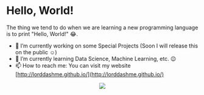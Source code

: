 <!--
**LordDashMe/LordDashMe** is a ✨ _special_ ✨ repository because its `README.md` (this file) appears on your GitHub profile.

Here are some ideas to get you started:

- 🔭 I’m currently working on ...
- 🌱 I’m currently learning ...
- 👯 I’m looking to collaborate on ...
- 🤔 I’m looking for help with ...
- 💬 Ask me about ...
- 📫 How to reach me: ...
- 😄 Pronouns: ...
- ⚡ Fun fact: ...
-->

# Hello, World!

The thing we tend to do when we are learning a new programming language is to print "Hello, World!" :joy:.

- 🔭 I’m currently working on some Special Projects (Soon I will release this on the public :relaxed:)
- 🌱 I’m currently learning Data Science, Machine Learning, etc. :wink:
- 📫 How to reach me: You can visit my website [http://lorddashme.github.io/](http://lorddashme.github.io/)

<p align="center">
  <a href="https://github.com/LordDashMe/github-contribution-stats/">
    <img src="https://github-contribution-stats.vercel.app/api/?username=lorddashme" />
  </a>
</p>
